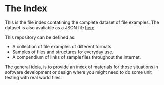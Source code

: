 # The Index

This is the file index contatining the complete dataset of file examples.
The dataset is also avaliable as a JSON file [here](./meta-files/file-examples.json)

This repository can be defined as:
- A collection of file examples of different formats.
- Samples of files and structures for everyday use.
- A compendium of links of sample files throughout the internet.

The general ideia, is to provide an index of materials for those situations in software development or design where you might need to do some unit testing with real world files.
